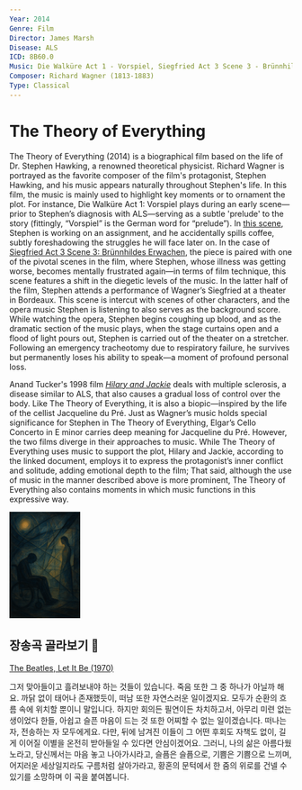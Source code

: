 ```yaml
---
Year: 2014
Genre: Film
Director: James Marsh
Disease: ALS
ICD: 8B60.0
Music: Die Walküre Act 1 - Vorspiel, Siegfried Act 3 Scene 3 - Brünnhildes Erwachen
Composer: Richard Wagner (1813-1883)
Type: Classical
---
```


# The Theory of Everything

The Theory of Everything (2014) is a biographical film based on the life of Dr. Stephen Hawking, a renowned theoretical physicist. Richard Wagner is portrayed as the favorite composer of the film's protagonist, Stephen Hawking, and his music appears naturally throughout Stephen's life. In this film, the music is mainly used to highlight key moments or to ornament the plot. For instance, Die Walküre Act 1: Vorspiel plays during an early scene—prior to Stephen’s diagnosis with ALS—serving as a subtle 'prelude' to the story (fittingly, “Vorspiel” is the German word for “prelude”). In [this scene](https://youtu.be/XoAVDFk5PkA?si=oiC1i5FsF0pH-eUS&t=192), Stephen is working on an assignment, and he accidentally spills coffee, subtly foreshadowing the struggles he will face later on. In the case of [Siegfried Act 3 Scene 3: Brünnhildes Erwachen](https://youtu.be/RYJ2QJEyRnk?si=UkQ4vmEPwFOzFV_C), the piece is paired with one of the pivotal scenes in the film, where Stephen, whose illness was getting worse, becomes mentally frustrated again—in terms of film technique, this scene features a shift in the diegetic levels of the music. In the latter half of the film, Stephen attends a performance of Wagner’s Siegfried at a theater in Bordeaux. This scene is intercut with scenes of other characters, and the opera music Stephen is listening to also serves as the background score. While watching the opera, Stephen begins coughing up blood, and as the dramatic section of the music plays, when the stage curtains open and a flood of light pours out, Stephen is carried out of the theater on a stretcher. Following an emergency tracheotomy due to respiratory failure, he survives but permanently loses his ability to speak—a moment of profound personal loss. 

Anand Tucker's 1998 film [*Hilary and Jackie*](jin_zhiyuan.md) deals with multiple sclerosis, a disease similar to ALS, that also causes a gradual loss of control over the body. Like The Theory of Everything, it is also a biopic—inspired by the life of the cellist Jacqueline du Pré. Just as Wagner’s music holds special significance for Stephen in The Theory of Everything, Elgar’s Cello Concerto in E minor carries deep meaning for Jacqueline du Pré. However, the two films diverge in their approaches to music. While The Theory of Everything uses music to support the plot, Hilary and Jackie, according to the linked document, employs it to express the protagonist’s inner conflict and solitude, adding emotional depth to the film; That said, although the use of music in the manner described above is more prominent, The Theory of Everything also contains moments in which music functions in this expressive way.

<img src="./kim_minju_img.png" alt="image depicting the movie, the musics, and ALS" style="width:25%;" />

## 장송곡 골라보기 🌟
[The Beatles, Let It Be (1970)](https://youtu.be/QDYfEBY9NM4?si=n5-2M1cQM_qKCa8b)

그저 맞아들이고 흘려보내야 하는 것들이 있습니다. 죽음 또한 그 중 하나가 아닐까 해요. 까닭 없이 태어나 존재했듯이, 떠남 또한 자연스러운 일이겠지요. 모두가 순환의 흐름 속에 위치할 뿐이니 말입니다. 하지만 회의든 필연이든 차치하고서, 아무리 미련 없는 생이었다 한들, 아쉽고 슬픈 마음이 드는 것 또한 어찌할 수 없는 일이겠습니다. 떠나는 자, 전송하는 자 모두에게요. 다만, 뒤에 남겨진 이들이 그 어떤 후회도 자책도 없이, 길게 이어질 이별을 온전히 받아들일 수 있다면 안심이겠어요. 그러니, 나의 삶은 아름다웠노라고, 당신께서는 마음 놓고 나아가시라고, 슬픔은 슬픔으로, 기쁨은 기쁨으로 느끼며, 어지러운 세상일지라도 구름처럼 살아가라고, 황혼의 문턱에서 한 줌의 위로를 건넬 수 있기를 소망하며 이 곡을 붙여봅니다.

